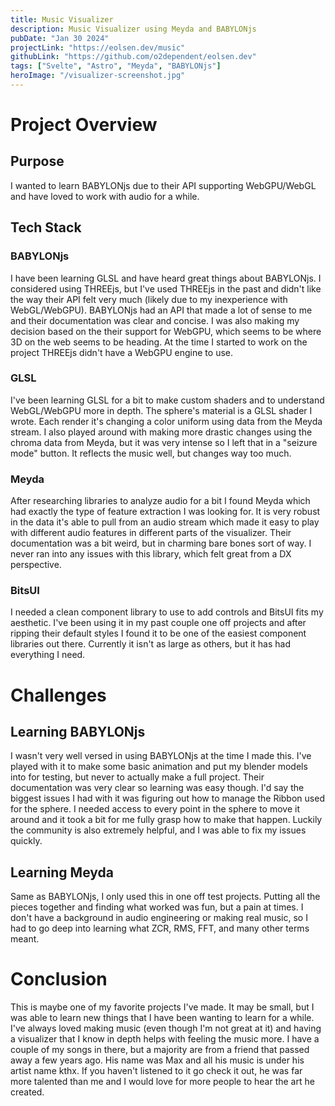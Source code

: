 ```yaml
---
title: Music Visualizer
description: Music Visualizer using Meyda and BABYLONjs
pubDate: "Jan 30 2024"
projectLink: "https://eolsen.dev/music"
githubLink: "https://github.com/o2dependent/eolsen.dev"
tags: ["Svelte", "Astro", "Meyda", "BABYLONjs"]
heroImage: "/visualizer-screenshot.jpg"
---
```


# Project Overview

## Purpose

I wanted to learn BABYLONjs due to their API supporting WebGPU/WebGL and have loved to work with audio for a while.

## Tech Stack

### BABYLONjs

I have been learning GLSL and have heard great things about BABYLONjs. I considered using THREEjs, but I've used THREEjs in the past and didn't like the way their API felt very much (likely due to my inexperience with WebGL/WebGPU). BABYLONjs had an API that made a lot of sense to me and their documentation was clear and concise. I was also making my decision based on the their support for WebGPU, which seems to be where 3D on the web seems to be heading. At the time I started to work on the project THREEjs didn't have a WebGPU engine to use.

### GLSL

I've been learning GLSL for a bit to make custom shaders and to understand WebGL/WebGPU more in depth. The sphere's material is a GLSL shader I wrote. Each render it's changing a color uniform using data from the Meyda stream. I also played around with making more drastic changes using the chroma data from Meyda, but it was very intense so I left that in a "seizure mode" button. It reflects the music well, but changes way too much.

### Meyda

After researching libraries to analyze audio for a bit I found Meyda which had exactly the type of feature extraction I was looking for. It is very robust in the data it's able to pull from an audio stream which made it easy to play with different audio features in different parts of the visualizer. Their documentation was a bit weird, but in charming bare bones sort of way. I never ran into any issues with this library, which felt great from a DX perspective.

### BitsUI

I needed a clean component library to use to add controls and BitsUI fits my aesthetic. I've been using it in my past couple one off projects and after ripping their default styles I found it to be one of the easiest component libraries out there. Currently it isn't as large as others, but it has had everything I need.

# Challenges

## Learning BABYLONjs

I wasn't very well versed in using BABYLONjs at the time I made this. I've played with it to make some basic animation and put my blender models into for testing, but never to actually make a full project. Their documentation was very clear so learning was easy though. I'd say the biggest issues I had with it was figuring out how to manage the Ribbon used for the sphere. I needed access to every point in the sphere to move it around and it took a bit for me fully grasp how to make that happen. Luckily the community is also extremely helpful, and I was able to fix my issues quickly.

## Learning Meyda

Same as BABYLONjs, I only used this in one off test projects. Putting all the pieces together and finding what worked was fun, but a pain at times. I don't have a background in audio engineering or making real music, so I had to go deep into learning what ZCR, RMS, FFT, and many other terms meant.

# Conclusion

This is maybe one of my favorite projects I've made. It may be small, but I was able to learn new things that I have been wanting to learn for a while. I've always loved making music (even though I'm not great at it) and having a visualizer that I know in depth helps with feeling the music more. I have a couple of my songs in there, but a majority are from a friend that passed away a few years ago. His name was Max and all his music is under his artist name kthx. If you haven't listened to it go check it out, he was far more talented than me and I would love for more people to hear the art he created.
